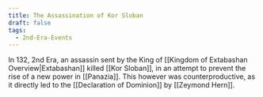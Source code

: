```yaml
---
title: The Assassination of Kor Sloban
draft: false
tags:
  - 2nd-Era-Events
---
```

 
In 132, 2nd Era, an assassin sent by the King of [[Kingdom of Extabashan Overview|Extabashan]] killed [[Kor Sloban]], in an attempt to prevent the rise of a new power in [[Panazia]]. This however was counterproductive, as it directly led to the [[Declaration of Dominion]] by [[Zeymond Hern]].